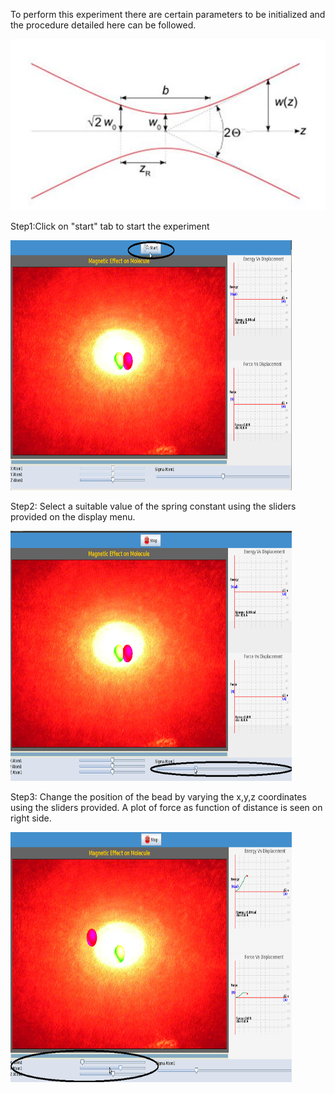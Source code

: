 To perform this experiment there are certain parameters to be initialized and the procedure detailed here can be followed.

<img src="images/gaussian.jpg">

Step1:Click on "start" tab to start the experiment

<img src="images/Screenshot.png" width="450" height="400">

Step2: Select a suitable value of the spring constant using the sliders provided on the display menu.

<img src="images/Screenshot-1.png" width="450" height="400">

Step3: Change the position of the bead by varying the x,y,z coordinates using the sliders provided. A plot of force as function of distance is seen on right side.

<img src="images/Screenshot-2.png" width="450" height="400">